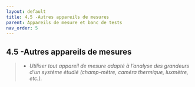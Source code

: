 ```yaml
---
layout: default
title: 4.5 -Autres appareils de mesures
parent: Appareils de mesure et banc de tests
nav_order: 5
---
```


## 4.5 -Autres appareils de mesures

> - *Utiliser tout appareil de mesure adapté à l’analyse des grandeurs d’un système étudié (champ-mètre, caméra thermique, luxmètre, etc.).*
